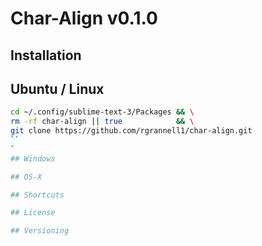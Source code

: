 
# Char-Align v0.1.0

## Installation

## Ubuntu / Linux

```bash
cd ~/.config/sublime-text-3/Packages && \
rm -rf char-align || true            && \
git clone https://github.com/rgrannell1/char-align.git
``
`
## Windows

## OS-X

## Shortcuts

## License

## Versioning

